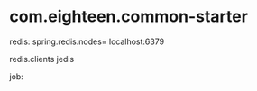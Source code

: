# com.eighteen.common-starter

redis:
spring.redis.nodes= localhost:6379

<dependency>
            <groupId>redis.clients</groupId>
            <artifactId>jedis</artifactId>
        </dependency>
        
job:


